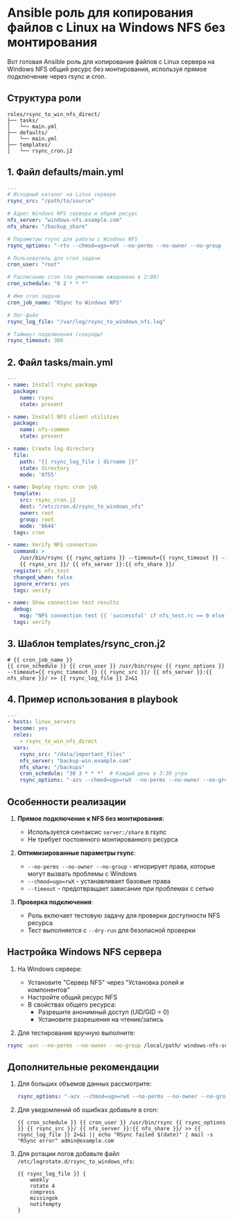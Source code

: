 # Ansible роль для копирования файлов с Linux на Windows NFS без монтирования

Вот готовая Ansible роль для копирования файлов с Linux сервера на Windows NFS общий ресурс без монтирования, используя прямое подключение через rsync и cron.

## Структура роли

```
roles/rsync_to_win_nfs_direct/
├── tasks/
│   └── main.yml
├── defaults/
│   └── main.yml
├── templates/
│   └── rsync_cron.j2
```

## 1. Файл defaults/main.yml

```yaml
---
# Исходный каталог на Linux сервере
rsync_src: "/path/to/source"

# Адрес Windows NFS сервера и общий ресурс
nfs_server: "windows-nfs.example.com"
nfs_share: "/backup_share"

# Параметры rsync для работы с Windows NFS
rsync_options: "-rtv --chmod=ugo=rwX --no-perms --no-owner --no-group --progress"

# Пользователь для cron задачи
cron_user: "root"

# Расписание cron (по умолчанию ежедневно в 2:00)
cron_schedule: "0 2 * * *"

# Имя cron задачи
cron_job_name: "RSync to Windows NFS"

# Лог-файл
rsync_log_file: "/var/log/rsync_to_windows_nfs.log"

# Таймаут подключения (секунды)
rsync_timeout: 300
```

## 2. Файл tasks/main.yml

```yaml
---
- name: Install rsync package
  package:
    name: rsync
    state: present

- name: Install NFS client utilities
  package:
    name: nfs-common
    state: present

- name: Create log directory
  file:
    path: "{{ rsync_log_file | dirname }}"
    state: directory
    mode: '0755'

- name: Deploy rsync cron job
  template:
    src: rsync_cron.j2
    dest: "/etc/cron.d/rsync_to_windows_nfs"
    owner: root
    group: root
    mode: '0644'
  tags: cron

- name: Verify NFS connection
  command: >
    /usr/bin/rsync {{ rsync_options }} --timeout={{ rsync_timeout }} --dry-run
    {{ rsync_src }}/ {{ nfs_server }}:{{ nfs_share }}/
  register: nfs_test
  changed_when: false
  ignore_errors: yes
  tags: verify

- name: Show connection test results
  debug:
    msg: "NFS connection test {{ 'successful' if nfs_test.rc == 0 else 'failed' }}"
  tags: verify
```

## 3. Шаблон templates/rsync_cron.j2

```jinja2
# {{ cron_job_name }}
{{ cron_schedule }} {{ cron_user }} /usr/bin/rsync {{ rsync_options }} --timeout={{ rsync_timeout }} {{ rsync_src }}/ {{ nfs_server }}:{{ nfs_share }}/ >> {{ rsync_log_file }} 2>&1
```

## 4. Пример использования в playbook

```yaml
---
- hosts: linux_servers
  become: yes
  roles:
    - rsync_to_win_nfs_direct
  vars:
    rsync_src: "/data/important_files"
    nfs_server: "backup-win.example.com"
    nfs_share: "/backups"
    cron_schedule: "30 3 * * *"  # Каждый день в 3:30 утра
    rsync_options: "-azv --chmod=ugo=rwX --no-perms --no-owner --no-group --delete"
```

## Особенности реализации

1. **Прямое подключение к NFS без монтирования**:
   - Используется синтаксис `server:/share` в rsync
   - Не требует постоянного монтированного ресурса

2. **Оптимизированные параметры rsync**:
   - `--no-perms --no-owner --no-group` - игнорирует права, которые могут вызвать проблемы с Windows
   - `--chmod=ugo=rwX` - устанавливает базовые права
   - `--timeout` - предотвращает зависание при проблемах с сетью

3. **Проверка подключения**:
   - Роль включает тестовую задачу для проверки доступности NFS ресурса
   - Тест выполняется с `--dry-run` для безопасной проверки

## Настройка Windows NFS сервера

1. На Windows сервере:
   - Установите "Сервер NFS" через "Установка ролей и компонентов"
   - Настройте общий ресурс NFS
   - В свойствах общего ресурса:
     - Разрешите анонимный доступ (UID/GID = 0)
     - Установите разрешения на чтение/запись

2. Для тестирования вручную выполните:
```bash
rsync -avn --no-perms --no-owner --no-group /local/path/ windows-nfs-server:/share/
```

## Дополнительные рекомендации

1. Для больших объемов данных рассмотрите:
   ```yaml
   rsync_options: "-azv --chmod=ugo=rwX --no-perms --no-owner --no-group --bwlimit=50000"
   ```

2. Для уведомлений об ошибках добавьте в cron:
   ```jinja2
   {{ cron_schedule }} {{ cron_user }} /usr/bin/rsync {{ rsync_options }} {{ rsync_src }}/ {{ nfs_server }}:{{ nfs_share }}/ >> {{ rsync_log_file }} 2>&1 || echo "RSync failed $(date)" | mail -s "RSync error" admin@example.com
   ```

3. Для ротации логов добавьте файл `/etc/logrotate.d/rsync_to_windows_nfs`:
   ```
   {{ rsync_log_file }} {
       weekly
       rotate 4
       compress
       missingok
       notifempty
   }
   ```